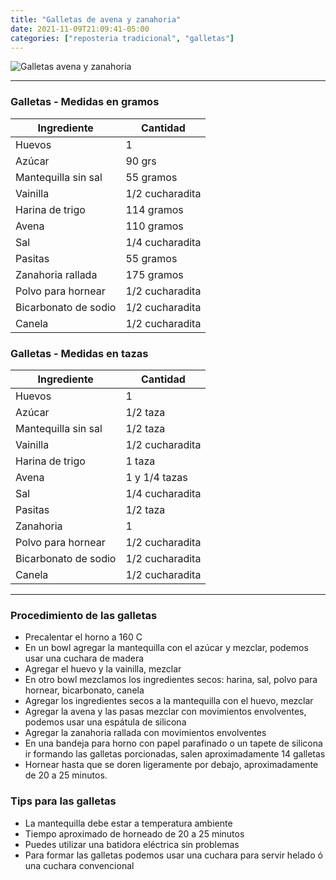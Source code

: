 ```yaml
---
title: "Galletas de avena y zanahoria"
date: 2021-11-09T21:09:41-05:00
categories: ["reposteria tradicional", "galletas"]
---
```

![Galletas avena y zanahoria](../../images/galletas_avena_zanahoria.jpg)
___
### Galletas - Medidas en gramos

| Ingrediente | Cantidad |
| ----------- | ----------- |
| Huevos | 1 |
| Azúcar | 90 grs |
| Mantequilla sin sal | 55 gramos |
| Vainilla | 1/2 cucharadita | 
| Harina de trigo | 114 gramos |
| Avena | 110 gramos |
| Sal | 1/4 cucharadita |
| Pasitas | 55 gramos |
| Zanahoria rallada | 175 gramos |
| Polvo para hornear | 1/2 cucharadita |
| Bicarbonato de sodio | 1/2 cucharadita |
| Canela | 1/2 cucharadita |

### Galletas - Medidas en tazas 

| Ingrediente | Cantidad |
| ----------- | ----------- |
| Huevos | 1 |
| Azúcar | 1/2 taza |
| Mantequilla sin sal | 1/2 taza |
| Vainilla | 1/2 cucharadita | 
| Harina de trigo | 1 taza |
| Avena | 1 y 1/4 tazas |
| Sal | 1/4 cucharadita |
| Pasitas | 1/2 taza |
| Zanahoria | 1  |
| Polvo para hornear | 1/2 cucharadita |
| Bicarbonato de sodio | 1/2 cucharadita |
| Canela | 1/2 cucharadita |
___

### Procedimiento de las galletas
- Precalentar el horno a 160 C
- En un bowl agregar la mantequilla con el azúcar y mezclar, podemos usar una cuchara de madera
- Agregar el huevo y la vainilla, mezclar
- En otro bowl mezclamos los ingredientes secos: harina, sal, polvo para hornear, bicarbonato, canela
- Agregar los ingredientes secos a la mantequilla con el huevo, mezclar
- Agregar la avena y las pasas mezclar con movimientos envolventes, podemos usar una espátula de silicona
- Agregar la zanahoria rallada con movimientos envolventes
- En una bandeja para horno con papel parafinado o un tapete de silicona ir formando las galletas porcionadas, salen aproximadamente 14 galletas
- Hornear hasta que se doren ligeramente por debajo, aproximadamente de 20 a 25 minutos.


### Tips para las galletas
- La mantequilla debe estar a temperatura ambiente
- Tiempo aproximado de horneado de 20 a 25 minutos
- Puedes utilizar una batidora eléctrica sin problemas
- Para formar las galletas podemos usar una cuchara para servir helado ó una cuchara convencional 

